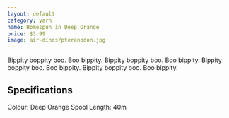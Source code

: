 ```yaml
---
layout: default
category: yarn
name: Homespun in Deep Orange
price: $3.99
image: air-dinos/pteranodon.jpg
---
```


Bippity boppity boo. Boo bippity. Bippity boppity boo. Boo bippity. Bippity boppity boo. Boo bippity. Bippity boppity boo. Boo bippity.

## Specifications

Colour: Deep Orange
Spool Length: 40m
